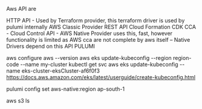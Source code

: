 Aws API are

HTTP API - Used by Terraform provider, this terraform driver is used by pulumi internally AWS Classic Provider
REST API
Cloud Formation
CDK
CCA - Cloud Control API - AWS Native Provider uses this, fast, however functionality is limited as AWS cca are not complete by aws itself – Native Drivers depend on this API
PULUMI

aws configure
aws --version
aws eks update-kubeconfig --region region-code --name my-cluster
kubectl get svc
aws eks update-kubeconfig --name eks-cluster-eksCluster-af6f0f3
https://docs.aws.amazon.com/eks/latest/userguide/create-kubeconfig.html

pulumi config set aws-native:region ap-south-1

aws s3 ls